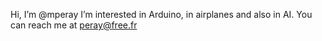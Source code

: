 Hi, I’m @mperay
I’m interested in Arduino, in airplanes and also in AI.
You can reach me at peray@free.fr
